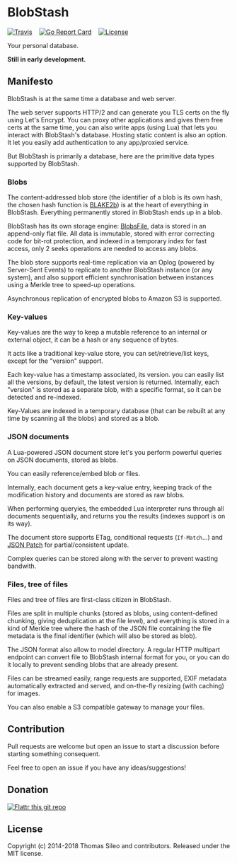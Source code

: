 BlobStash
=========

[![Travis](https://img.shields.io/travis/tsileo/blobstash.svg)](https://travis-ci.org/tsileo/blobstash)
&nbsp; &nbsp;[![Go Report Card](https://goreportcard.com/badge/github.com/tsileo/blobstash)](https://goreportcard.com/report/github.com/tsileo/blobstash)
&nbsp; &nbsp;[![License](http://img.shields.io/badge/license-MIT-red.svg?style=flat)](https://raw.githubusercontent.com/tsileo/blobstash/master/LICENSE)

Your personal database.

**Still in early development.**

## Manifesto

BlobStash is at the same time a database and web server.

The web server supports HTTP/2 and can generate you TLS certs on the fly using Let's Encrypt.
You can proxy other applications and gives them free certs at the same time, you can also write apps (using Lua) that lets
you interact with BlobStash's database.
Hosting static content is also an option.
It let you easily add authentication to any app/proxied service.

But BlobStash is primarily a database, here are the primitive data types supported by BlobStash.

### Blobs

The content-addressed blob store (the identifier of a blob is its own hash, the chosen hash function is [BLAKE2b](https://blake2.net/)) is at the heart of everything in BlobStash. Everything permanently stored in BlobStash ends up in a blob.

BlobStash has its own storage engine: [BlobsFile](https://github.com/tsileo/blobsfile), data is stored in an append-only flat file.
All data is immutable, stored with error correcting code for bit-rot protection, and indexed in a temporary index for fast access, only 2 seeks operations are needed to access any blobs.

The blob store supports real-time replication via an Oplog (powered by Server-Sent Events) to replicate to another BlobStash instance (or any system), and also support efficient synchronisation between instances using a Merkle tree to speed-up operations.

Asynchronous replication of encrypted blobs to Amazon S3 is supported.


### Key-values

Key-values are the way to keep a mutable reference to an internal or external object, it can be a hash or any sequence of bytes.

It acts like a traditional key-value store, you can set/retrieve/list keys, except for the "version" support.

Each key-value has a timestamp associated, its version. you can easily list all the versions, by default, the latest version is returned.
Internally, each "version" is stored as a separate blob, with a specific format, so it can be detected and re-indexed.

Key-Values are indexed in a temporary database (that can be rebuilt at any time by scanning all the blobs) and stored as a blob.


### JSON documents

A Lua-powered JSON document store let's you perform powerful queries on JSON documents, stored as blobs.

You can easily reference/embed blob or files.

Internally, each document gets a key-value entry, keeping track of the modification history and documents are stored as raw blobs.

When performing queryies, the embedded Lua interpreter runs through all documents sequentially, and returns you the results (indexes support is on its way).

The document store supports ETag, conditional requests (`If-Match`...) and [JSON Patch](http://jsonpatch.com/) for partial/consistent update.

Complex queries can be stored along with the server to prevent wasting bandwith.

### Files, tree of files

Files and tree of files are first-class citizen in BlobStash.

Files are split in multiple chunks (stored as blobs, using content-defined chunking, giving deduplication at the file level), and everything is stored in a kind of Merkle tree where the hash of the JSON file containing the file metadata is the final identifier (which will also be stored as blob).

The JSON format also allow to model directory. A regular HTTP multipart endpoint can convert file to BlobStash internal format for you, or you can do it locally to prevent sending blobs that are already present.

Files can be streamed easily, range requests are supported, EXIF metadata automatically extracted and served, and on-the-fly resizing (with caching) for images.

You can also enable a S3 compatible gateway to manage your files.

## Contribution

Pull requests are welcome but open an issue to start a discussion before starting something consequent.

Feel free to open an issue if you have any ideas/suggestions!

## Donation

[![Flattr this git repo](http://api.flattr.com/button/flattr-badge-large.png)](https://flattr.com/submit/auto?user_id=tsileo&url=https%3A%2F%2Fgithub.com%2Ftsileo%2Fblobstash)

## License

Copyright (c) 2014-2018 Thomas Sileo and contributors. Released under the MIT license.

